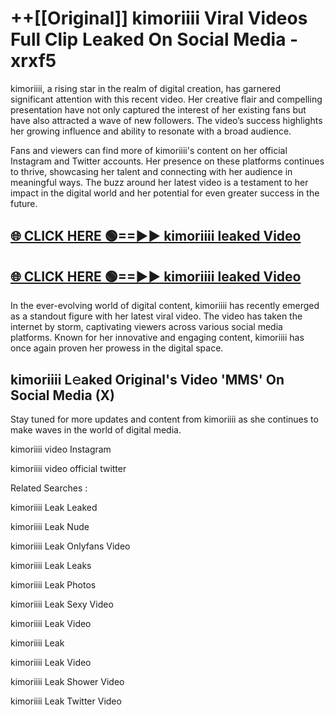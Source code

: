 # ++[[Original]] kimoriiii Viral Videos Full Clip Leaked On Social Media - xrxf5<br>

kimoriiii, a rising star in the realm of digital creation, has garnered significant attention with this recent video. Her creative flair and compelling presentation have not only captured the interest of her existing fans but have also attracted a wave of new followers. The video’s success highlights her growing influence and ability to resonate with a broad audience.

Fans and viewers can find more of kimoriiii's content on her official Instagram and Twitter accounts. Her presence on these platforms continues to thrive, showcasing her talent and connecting with her audience in meaningful ways. The buzz around her latest video is a testament to her impact in the digital world and her potential for even greater success in the future.


## [🌐 CLICK HERE 🟢==►► kimoriiii leaked Video ](https://onlyclips.site?title=kimoriiii&ref=git)

## [🌐 CLICK HERE 🟢==►► kimoriiii leaked Video ](https://onlyclips.site?title=kimoriiii&ref=git)


In the ever-evolving world of digital content, kimoriiii has recently emerged as a standout figure with her latest viral video. The video has taken the internet by storm, captivating viewers across various social media platforms. Known for her innovative and engaging content, kimoriiii has once again proven her prowess in the digital space.



## kimoriiii L𝚎aked Original's Video 'MMS' On Social Media (X)


Stay tuned for more updates and content from kimoriiii as she continues to make waves in the world of digital media.

kimoriiii video Instagram

kimoriiii video official twitter


Related Searches :

kimoriiii Leak Leaked

kimoriiii Leak Nude

kimoriiii Leak Onlyfans Video

kimoriiii Leak Leaks

kimoriiii Leak Photos

kimoriiii Leak Sexy Video

kimoriiii Leak Video

kimoriiii Leak

kimoriiii Leak Video

kimoriiii Leak Shower Video

kimoriiii Leak Twitter Video


